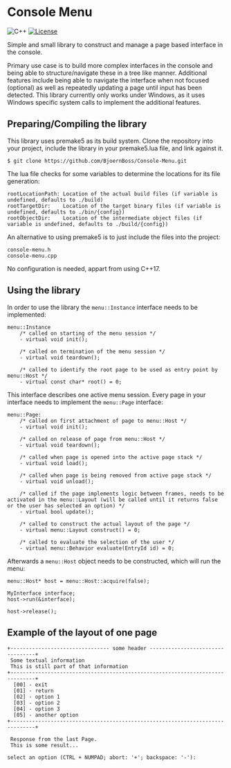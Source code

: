 # Console Menu
![C++](https://img.shields.io/badge/language-c%2B%2B-blue?style=flat-square)
[![License](https://img.shields.io/badge/license-BSD--3--Clause-brightgreen?style=flat-square)](LICENSE.txt)

Simple and small library to construct and manage a page based interface in the console.

Primary use case is to build more complex interfaces in the console and being able to structure/navigate these in a tree like manner.  Additional features include being able to navigate the interface when not focused (optional) as well as repeatedly updating a page until input has been detected. This library currently only works under Windows, as it uses Windows specific system calls to implement the additional features. 

## Preparing/Compiling the library
This library uses premake5 as its build system. Clone the repository into your project, include the library in your premake5.lua file, and link against it. 

    $ git clone https://github.com/BjoernBoss/Console-Menu.git

The lua file checks for some variables to determine the locations for its file generation:

    rootLocationPath: Location of the actual build files (if variable is undefined, defaults to ./build)
    rootTargetDir:    Location of the target binary files (if variable is undefined, defaults to ./bin/{config})
    rootObjectDir:    Location of the intermediate object files (if variable is undefined, defaults to ./build/{config})

An alternative to using premake5 is to just include the files into the project:

    console-menu.h
    console-menu.cpp

No configuration is needed, appart from using C++17.

## Using the library
In order to use the library the `menu::Instance` interface needs to be implemented:

    menu::Instance
        /* called on starting of the menu session */
        - virtual void init();

        /* called on termination of the menu session */
        - virtual void teardown();

        /* called to identify the root page to be used as entry point by menu::Host */
        - virtual const char* root() = 0;

This interface describes one active menu session.
Every page in your interface needs to implement the `menu::Page` interface:

    menu::Page:
        /* called on first attachment of page to menu::Host */
        - virtual void init();

        /* called on release of page from menu::Host */
        - virtual void teardown();

        /* called when page is opened into the active page stack */
        - virtual void load();

        /* called when page is being removed from active page stack */
        - virtual void unload();

        /* called if the page implements logic between frames, needs to be activated in the menu::Layout (will be called until it returns false or the user has selected an option) */
        - virtual bool update();

        /* called to construct the actual layout of the page */
        - virtual menu::Layout construct() = 0;

        /* called to evaluate the selection of the user */
        - virtual menu::Behavior evaluate(EntryId id) = 0;

Afterwards a `menu::Host` object needs to be constructed, which will run the menu:

    menu::Host* host = menu::Host::acquire(false);

    MyInterface interface;
    host->run(&interface);

    host->release();

## Example of the layout of one page
    +-------------------------------- some header ---------------------------------+
     Some textual information
     This is still part of that information
    +------------------------------------------------------------------------------+
      [00] - exit
      [01] - return
      [02] - option 1
      [03] - option 2
      [04] - option 3
      [05] - another option
    +------------------------------------------------------------------------------+

     Response from the last Page.
     This is some result...
    
    select an option (CTRL + NUMPAD; abort: '+'; backspace: '-'):